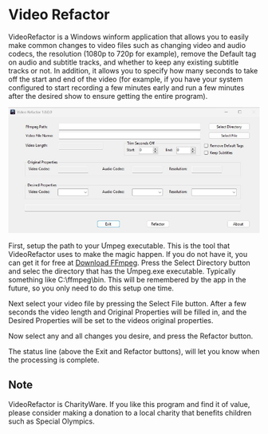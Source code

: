 # Video Refactor

VideoRefactor is a Windows winform application that allows you to easily make common changes
to video files such as changing video and audio codecs, the resolution (1080p to 720p for example),
remove the Default tag on audio and subtitle tracks, and whether to keep any existing subtitle
tracks or not. In addition, it allows you to specify how many seconds to take off the start and end of
the video (for example, if you have your system configured to start recording a few minutes early
and run a few minutes after the desired show to ensure getting the entire program).

![Video Refactor Screenshot](Screenshot.jpg)

First, setup the path to your Ưmpeg executable. This is the tool that VideoRefactor uses to make the
magic happen. If you do not have it, you can get it for free at [Download FFmpeg](https://ffmpeg.org/download.html). Press the Select
Directory button and selec the directory that has the Ưmpeg.exe executable. Typically something
like C:\ffmpeg\bin. This will be remembered by the app in the future, so you only need to do this
setup one time.

Next select your video file by pressing the Select File button. After a few seconds the video length
and Original Properties will be filled in, and the Desired Properties will be set to the videos original
properties.

Now select any and all changes you desire, and press the Refactor button.

The status line (above the Exit and Refactor buttons), will let you know when the processing is
complete.

## Note
VideoRefactor is CharityWare. If you like this program and find it of value, please consider making a
donation to a local charity that benefits children such as Special Olympics.
